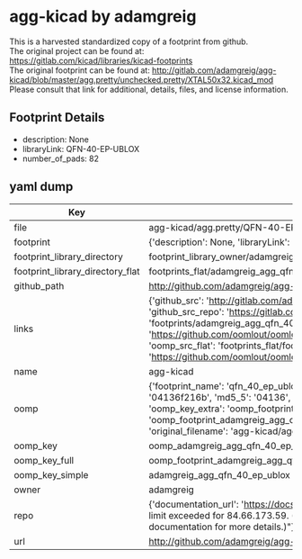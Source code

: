 # agg-kicad by adamgreig  
This is a harvested standardized copy of a footprint from github.  
The original project can be found at:  
https://gitlab.com/kicad/libraries/kicad-footprints  
The original footprint can be found at:
http://gitlab.com/adamgreig/agg-kicad/blob/master/agg.pretty/unchecked.pretty/XTAL50x32.kicad_mod
Please consult that link for additional, details, files, and license information.  
## Footprint Details
* description: None  
* libraryLink: QFN-40-EP-UBLOX  
* number_of_pads: 82  
## yaml dump  
| Key | Value |  
| --- | --- |  
| file | agg-kicad/agg.pretty/QFN-40-EP-UBLOX.kicad_mod |  
| footprint | {'description': None, 'libraryLink': 'QFN-40-EP-UBLOX', 'number_of_pads': 82} |  
| footprint_library_directory | footprint_library_owner/adamgreig_agg-kicad |  
| footprint_library_directory_flat | footprints_flat/adamgreig_agg_qfn_40_ep_ublox/working |  
| github_path | http://github.com/adamgreig/agg-kicad/blob/master/agg.pretty/QFN-40-EP-UBLOX.kicad_mod |  
| links | {'github_src': 'http://gitlab.com/adamgreig/agg-kicad/blob/master/agg.pretty/unchecked.pretty/XTAL50x32.kicad_mod', 'github_src_repo': 'https://gitlab.com/kicad/libraries/kicad-footprints', 'oomp_bot': 'footprints/adamgreig_agg_qfn_40_ep_ublox/working', 'oomp_bot_github': 'https://github.com/oomlout/oomlout_oomp_footprint_bot/tree/main/footprints/adamgreig_agg_qfn_40_ep_ublox/working', 'oomp_src_flat': 'footprints_flat/footprints_flat/adamgreig_agg_qfn_40_ep_ublox/working', 'oomp_src_flat_github': 'https://github.com/oomlout/oomlout_oomp_footprint_src/tree/main/footprints_flat/adamgreig_agg_qfn_40_ep_ublox/working'} |  
| name | agg-kicad |  
| oomp | {'footprint_name': 'qfn_40_ep_ublox', 'library_name': 'agg', 'md5': '04136f216be06229e2c0dace6c44d809', 'md5_10': '04136f216b', 'md5_5': '04136', 'md5_6': '04136f', 'oomp_key': 'oomp_adamgreig_agg_qfn_40_ep_ublox', 'oomp_key_extra': 'oomp_footprint_adamgreig_agg_qfn_40_ep_ublox', 'oomp_key_full': 'oomp_footprint_adamgreig_agg_qfn_40_ep_ublox_04136f', 'oomp_key_simple': 'adamgreig_agg_qfn_40_ep_ublox', 'original_filename': 'agg-kicad/agg.pretty/QFN-40-EP-UBLOX.kicad_mod', 'owner_name': 'adamgreig'} |  
| oomp_key | oomp_adamgreig_agg_qfn_40_ep_ublox |  
| oomp_key_full | oomp_footprint_adamgreig_agg_qfn_40_ep_ublox |  
| oomp_key_simple | adamgreig_agg_qfn_40_ep_ublox |  
| owner | adamgreig |  
| repo | {'documentation_url': 'https://docs.github.com/rest/overview/resources-in-the-rest-api#rate-limiting', 'message': "API rate limit exceeded for 84.66.173.59. (But here's the good news: Authenticated requests get a higher rate limit. Check out the documentation for more details.)"} |  
| url | http://github.com/adamgreig/agg-kicad |  

